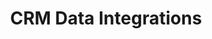---
layout: solution-3
title: CRM Data Integrations
permalink: /solutions/technology-consulting/crm-data-integrations
description: "Unify Your Data, Empower Your Success: CRM Integrations Made Seamless!"
og_image_url: /assets/img/photos/opengraph/axops-technologies-og-image-v1.jpg
published: false
---